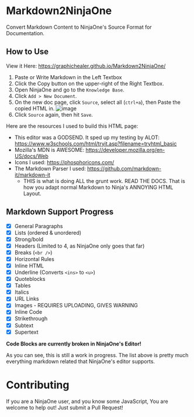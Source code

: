 # Markdown2NinjaOne
Convert Markdown Content to NinjaOne's Source Format for Documentation.

## How to Use
View it Here: https://graphichealer.github.io/Markdown2NinjaOne/
1. Paste or Write Markdown in the Left Textbox
2. Click the Copy button on the upper-right of the Right Textbox.
3. Open NinjaOne and go to the `Knowledge Base`.
4. Click `Add > New Document`.
5. On the new doc page, click `Source`, select all (`ctrl+a`), then Paste the copied HTML in.
   ![image](https://github.com/user-attachments/assets/1be86f0a-f38f-4274-abdc-e0ebdfd24c19)
6. Click `Source` again, then hit `Save`.


Here are the resources I used to build this HTML page:
- This editor was a GODSEND. It sped up my testing by ALOT: https://www.w3schools.com/html/tryit.asp?filename=tryhtml_basic
- Mozilla's MDN is AWESOME: https://developer.mozilla.org/en-US/docs/Web
- Icons I used: https://phosphoricons.com/
- The Markdown Parser I used: https://github.com/markdown-it/markdown-it
  - THIS is what is doing ALL the grunt work. READ THE DOCS. That is how you adapt normal Markdown to Ninja's ANNOYING HTML Layout.

## Markdown Support Progress
- [X] General Paragraphs
- [X] Lists (ordered & unordered)
- [X] Strong/bold
- [X] Headers (Limited to 4, as NinjaOne only goes that far)
- [X] Breaks (`<br />`)
- [X] Horizontal Rules
- [X] Inline HTML
- [X] Underline (Converts `<ins>` to `<u>`)
- [X] Quoteblocks
- [X] Tables
- [X] Italics
- [X] URL Links
- [X] Images - REQUIRES UPLOADING, GIVES WARNING
- [X] Inline Code
- [X] Strikethrough
- [X] Subtext
- [X] Supertext

**Code Blocks are currently broken in NinjaOne's Editor!**

As you can see, this is still a work in progress. The list above is pretty much everything markdown related that NinjaOne's editor supports.

# Contributing
If you are a NinjaOne user, and you know some JavaScript, You are welcome to help out!
Just submit a Pull Request!
